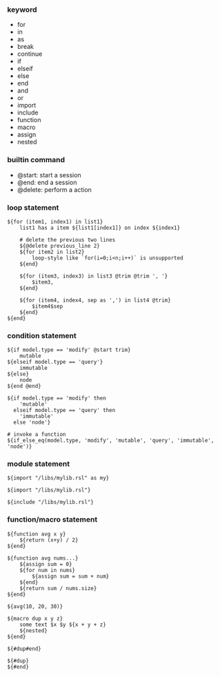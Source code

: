 ### keyword

- for
- in
- as
- break
- continue
- if
- elseif
- else
- end
- and
- or
- import
- include
- function
- macro
- assign
- nested

### builtin command

- @start: start a session
- @end: end a session
- @delete: perform a action

### loop statement

```
${for (item1, index1) in list1}
    list1 has a item ${list1[index1]} on index ${index1}

    # delete the previous two lines
    ${@delete previous_line 2}
    ${for item2 in list2}
        loop-style like `for(i=0;i<n;i++)` is unsupported
    ${end}
    
    ${for (item3, index3) in list3 @trim @trim ', '}
        $item3, 
    ${end}
    
    ${for (item4, index4, sep as ',') in list4 @trim}
        $item4$sep 
    ${end}
${end}
```

### condition statement

```
${if model.type == 'modify' @start trim}
    mutable
${elseif model.type == 'query'}
    immutable
${else}
    node
${end @end}

${if model.type == 'modify' then 
    'mutable' 
  elseif model.type == 'query' then
    'immutable'
  else 'node'}

# invoke a function
${if_else_eq(model.type, 'modify', 'mutable', 'query', 'immutable', 'node')}  
```

### module statement

```
${import "/libs/mylib.rsl" as my}

${import "/libs/mylib.rsl"}

${include "/libs/mylib.rsl"}
```

### function/macro statement

```
${function avg x y}
    ${return (x+y) / 2}
${end}

${function avg nums...}
    ${assign sum = 0}
    ${for num in nums}
        ${assign sum = sum + num}
    ${end}
    ${return sum / nums.size}
${end}

${avg(10, 20, 30)}
```

```
${macro dup x y z}
    some text $x $y ${x + y + z}
    ${nested}
${end}

${#dup#end}

${#dup}
${#end}
```